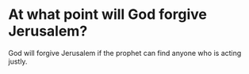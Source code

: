 # At what point will God forgive Jerusalem?

God will forgive Jerusalem if the prophet can find anyone who is acting justly.
